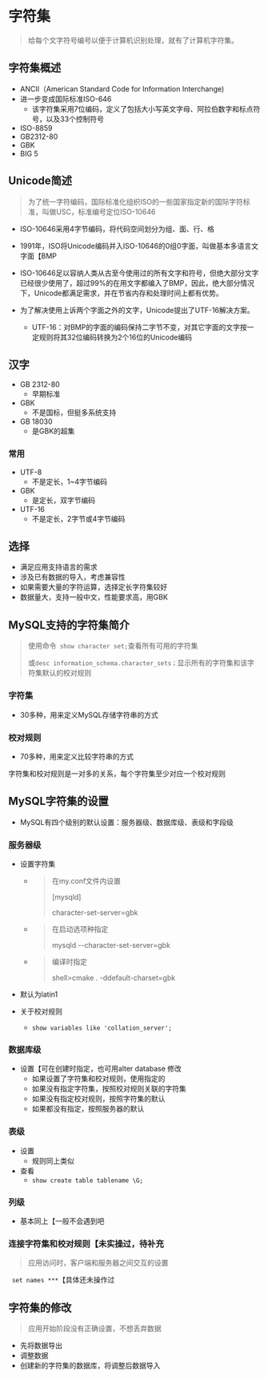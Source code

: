 # 字符集

> 给每个文字符号编号以便于计算机识别处理，就有了计算机字符集。

## 字符集概述

- ANCII（American Standard Code for Information Interchange)
- 进一步变成国际标准ISO-646
  - 该字符集采用7位编码，定义了包括大小写英文字母、阿拉伯数字和标点符号，以及33个控制符号
- ISO-8859
- GB2312-80
- GBK
- BIG 5

## Unicode简述

> 为了统一字符编码，国际标准化组织ISO的一些国家指定新的国际字符标准，叫做USC，标准编号定位ISO-10646

- ISO-10646采用4字节编码，将代码空间划分为组、面、行、格

- 1991年，ISO将Unicode编码并入ISO-10646的0组0字面，叫做基本多语言文字面【BMP
- ISO-10646足以容纳人类从古至今使用过的所有文字和符号，但绝大部分文字已经很少使用了，超过99%的在用文字都编入了BMP，因此，绝大部分情况下，Unicode都满足需求，并在节省内存和处理时间上都有优势。
- 为了解决使用上诉两个字面之外的文字，Unicode提出了UTF-16解决方案。
  - UTF-16：对BMP的字面的编码保持二字节不变，对其它字面的文字按一定规则将其32位编码转换为2个16位的Unicode编码

## 汉字

- GB 2312-80
  - 早期标准
- GBK
  - 不是国标，但挺多系统支持
- GB 18030
  - 是GBK的超集

### 常用

- UTF-8
  - 不是定长，1~4字节编码
- GBK
  - 是定长，双字节编码
- UTF-16
  - 不是定长，2字节或4字节编码

## 选择

- 满足应用支持语言的需求
- 涉及已有数据的导入，考虑兼容性
- 如果需要大量的字符运算，选择定长字符集较好
- 数据量大，支持一般中文，性能要求高，用GBK

## MySQL支持的字符集简介

> 使用命令` show character set;`查看所有可用的字符集
>
> 或`desc information_schema.character_sets；`显示所有的字符集和该字符集默认的校对规则

### 字符集

- 30多种，用来定义MySQL存储字符串的方式

### 校对规则

- 70多种，用来定义比较字符串的方式

字符集和校对规则是一对多的关系，每个字符集至少对应一个校对规则

## MySQL字符集的设置

- MySQL有四个级别的默认设置：服务器级、数据库级、表级和字段级

### 服务器级

- 设置字符集

  - > 在my.conf文件内设置
    >
    > [mysqld]
    >
    > character-set-server=gbk

  - > 在启动选项种指定
    >
    > mysqld --character-set-server=gbk

  - > 编译时指定
    >
    > shell>cmake . -ddefault-charset=gbk

- 默认为latin1

- 关于校对规则

  - `show variables like 'collation_server';`

### 数据库级

- 设置【可在创建时指定，也可用alter database 修改
  - 如果设置了字符集和校对规则，使用指定的
  - 如果没有指定字符集，按照校对规则关联的字符集
  - 如果没有指定校对规则，按照字符集的默认
  - 如果都没有指定，按照服务器的默认

### 表级

- 设置
  - 规则同上类似
- 查看
  - `show create table tablename \G;`

### 列级

- 基本同上【一般不会遇到吧

### 连接字符集和校对规则【未实操过，待补充

> 应用访问时，客户端和服务器之间交互的设置

` set names ***`【具体还未操作过

## 字符集的修改

> 应用开始阶段没有正确设置，不想丢弃数据

- 先将数据导出
- 调整数据
- 创建新的字符集的数据库，将调整后数据导入

